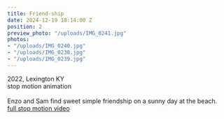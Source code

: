 ```yaml
---
title: Friend-ship
date: 2024-12-19 18:14:00 Z
position: 2
preview_photo: "/uploads/IMG_0241.jpg"
photos:
- "/uploads/IMG_0240.jpg"
- "/uploads/IMG_0238.jpg"
- "/uploads/IMG_0239.jpg"
---
```


2022, Lexington KY <br>
stop motion animation <br>
<br>
Enzo and Sam find sweet simple friendship on a sunny day at the beach.
<br>
[full stop motion video](https://youtu.be/fQoIU8Luq64) 